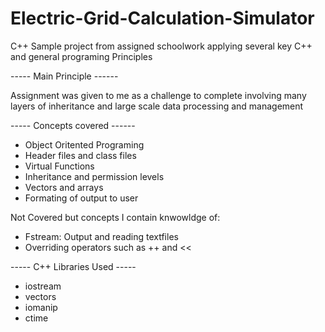 # Electric-Grid-Calculation-Simulator
C++ Sample project from assigned schoolwork applying several key C++ and general programing Principles


----- Main Principle ------

Assignment was given to me as a challenge to complete involving many layers of inheritance and large scale data processing and management


----- Concepts covered ------

- Object Oritented Programing
- Header files and class files
- Virtual Functions 
- Inheritance and permission levels
- Vectors and arrays
- Formating of output to user

Not Covered but concepts I contain knwowldge of:

- Fstream: Output and reading textfiles 
- Overriding operators such as ++ and << 


----- C++ Libraries Used -----

- iostream
- vectors
- iomanip
- ctime
